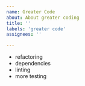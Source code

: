 ```yaml
---
name: Greater Code
about: About greater coding
title: ''
labels: 'greater code'
assignees: ''

---
```



- refactoring
- dependencies 
- linting 
- more testing
 
